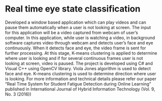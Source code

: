 # Real time eye state classification
Developed a window based application which can play videos and can pause them automatically when a user is not looking at screen. The input for this application will be a video captured from webcam of user’s computer.
In this application, while user is watching a video, in background software captures video through webcam and detects user’s face and eye continuously. When it detects face and eye, the video frame is sent for further processing. At this stage, K-means clustering is applied to determine where user is looking and if for several continuous frames user is not looking at screen, video is paused.
The project is developed using C# and Visual C++ using OpenCV library. Viola Jones algorithm is used to detect face and eye. K-means clustering is used to determine direction where user is looking.
For more information and technical details please refer our paper “Real Time System for Student Fatigue Detection during Online Learning” published in International Journal of Hybrid Information Technology (Vol. 9, No. 3 (2016))